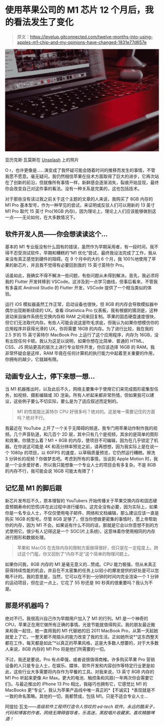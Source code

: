 # 使用苹果公司的 M1 芯片 12 个月后，我的看法发生了变化

> 原文：<https://levelup.gitconnected.com/twelve-months-into-using-apples-m1-chip-and-my-opinions-have-changed-1831e77d657e>

![](img/34ce0efbef98ba4d3a99c901190914bc.png)

亚历克斯·瓦莫斯在 [Unsplash](https://unsplash.com?utm_source=medium&utm_medium=referral) 上的照片

O r，也许更像是……演变成了我怀疑可能会随着时间的推移而发生的事情，不管我愿不愿意。毫无疑问，我仍然相信苹果在技术方面取得了巨大的进步，它再次站在了创新的前沿，但就像所有事情一样，新鲜感会逐渐消失，裂痕开始显现，最终你会改变自己对这件事的看法。没有一种关系是完美的，这也包括技术。

对于那些没有读过我之前关于这个主题的文章的人来说，我购买了 8GB 内存的 M1 Pro 基本型号，作为一种罕见的尝试，来证明或反驳人们可以用新的 13 英寸 M1 Pro 取代 15 英寸 Pro(16GB 内存)，因为理论上，理论上人们应该能够做到这一点——无论如何，在大多数情况下。

## 软件开发人员——你会想读读这个…

基本的 M1 专业版没有什么固有的错误，虽然作为早期采用者，有一段时间，我不得不忍受测试软件，早期和糟糕的“M1 优化”尝试，最终我设法完成了工作，我从来没有真正感觉到硬件的阻碍。在 9 个月中的大约 6 个月，我 100%地使用了苹果的新芯片，并且我不觉得有必要回到我的 15 英寸英特尔 Pro。

话虽如此，我确实不得不解决一些问题，有些问题从未得到解决。首先，我必须将我的 Flutter 开发转移到 VSCode。这涉及到一点学习曲线，但事后看来，不管我有多喜欢 Android Studio 的 Flutter 开发，VSCode 提供了一个相当类似的体验。

运行 iOS 模拟器虽然工作正常，启动设备也很快，但 8GB 的内存会导致模拟器中偶尔出现断断续续的 UX。查看 iStatistica Pro 仪表板，我有根据的猜测是，这种波动来自操作系统在交换内存和 RAM 之间来回复制。苹果的固态硬盘速度很快，但它们无法取代内存。有些人可能会说这是吹毛求疵，但我认为如果你想模仿你的应用程序并获得光滑的 UX，你将需要 16GB 的内存。为了进行比较，我在我的 2.5 岁的 15 英寸英特尔 MacBook Pro 上运行了这个应用程序，内存为 16GB，没有出现任何卡顿。我认为这足以说明，如果你想在比简单、普通的 HTML、CSS、JS 网站更高的层次上进行专业软件开发，你应该选择 16GB 的 RAM。我非常怀疑会是这样，RAM 毕竟在任何计算机的执行能力中起着至关重要的作用，你拥有的越少，它就越有限。

## 动画专业人士，停下来想一想…

当 M1 机器推出时，以及此后不久，网络主要集中于使用它们来完成图形密集型任务，如视频、摄影编辑或 3D 渲染。所有人听起来都非常热情，但如果我可以建议，这些例子要么不切实际，要么是为了适应叙述而定制的。

> M1 的性能能比英特尔 CPU 好很多吗？绝对的。这是唯一需要记住的方面吗？绝对不行。

我最近在 YouTube 上开了一个关于无障碍的频道，我专门用苹果动作制作我的视频。几个声音轨道，和几百个 2D 层，其中只有几个是视频，其余的是简单的图形和效果。你猜怎么着？M1 + 8GB 的内存，使项目不可编辑，因为在几乎锁定了机器。在你说这可能是 4K 和高分辨率预览之前，请再想想，因为我实际上是在说一个 1080p 的项目，以 60FPS 的速度，以草稿质量预览，它仍然运行糟糕。擦洗 3 分钟长的视频？你做梦去吧。考虑到所有的事情，当谈到 Apple Motion 时，我是一个业余爱好者，所以我只能想象一个专业人士的项目会有多复杂。不是 8GB 的内存不行，我可能会说 16GB 可能太有限了！

## 记忆是 M1 的脚后跟

新芯片发布后不久，原本理智的 YouTubers 开始传播关于苹果交换内存和固态硬盘预期寿命的恐慌(并在此过程中进行缓存)。这完全没有必要，因为实际上，如果你是一名专业人士，不仅仅使用电子邮件、网络和文档编辑，那么建议应该一直是购买 16GB 的型号。尽管 8GB 足够了，但当你想做更密集的事情时，愿上帝帮助你的内存，因为 M1 不会。如果说有什么不同的话，那就是它会以你意想不到的方式使用它。很少有人记得这是一个 SOC(片上系统)，这意味着你使用相同的内存进行图形和数据处理。

> 苹果和 MacOS 在去除内存的限制方面做得很好，但只是在一定程度上。跨过这个门槛，你又回到了“内存不足”这个简单的物理问题上。

如果你问我，8GB 内存的 M1 是毫无意义的...赞成。CPU 能力极强，但从未真正获得持续性能的机会，并且在不太密集的任务上以较小的爆发提供的好处是可以忽略不计的。我的意思是，当然，它可以在不到一分钟的时间内完全渲染一个 1 分钟的运动项目，但在这一点上，它花了 55 秒还是 90 秒真的很重要吗？我认为不是。

## 那是坏机器吗？

绝对不行。我很高兴自己作为早期用户加入了 M1 的行列。M1 是一个神奇的 CPU，苹果正在用它做所有正确的事情。光是节能就值得购买。我的朋友最近搬来和我一起住，她一直用我的 M1 代替她的旧 2011 MacBook Pro，从第一天起她就爱上了它。一整天都不用插头的能力改变了我的生活。正如她所说*“这东西整天都在工作，每天都是如此”*以真正的苹果风格，这是大多数人想要的，对于大多数人来说，8GB 内存的 M1 Pro 将是他们所需要的一切。

不过，我还是要说。Pro 有点牵强，或者说很值得商榷。许多购买苹果 Pro 营销设备的人只是专业人士，在娱乐、媒体、软件开发和内容创作等特定行业更是如此，这些行业大多需要将内存作为早餐的工具。对我来说，13 英寸 8GB 内存的 M1 Pro 听起来更像 Air Max。更大的电池、触控条和风扇(一年两次你会需要它们)。与最近推出的 iPhone 13 Pro 相比，我碰巧也拥有它，它感觉比 M1 的 MacBooks 更“专业”。我认为苹果产品线中唯一真正的*【不诚实】*表现就是不一致的命名策略。其他的一切，我都赞成，包括 M1。只是不适合专业人士…

阿提拉·瓦戈——*高级软件工程师打造令人惊叹的 ed-tech 软件。永远的酷呆子，代码和博客的作者。网络无障碍倡导者，乐高迷，黑胶唱片收藏家。喜欢精酿啤酒！*